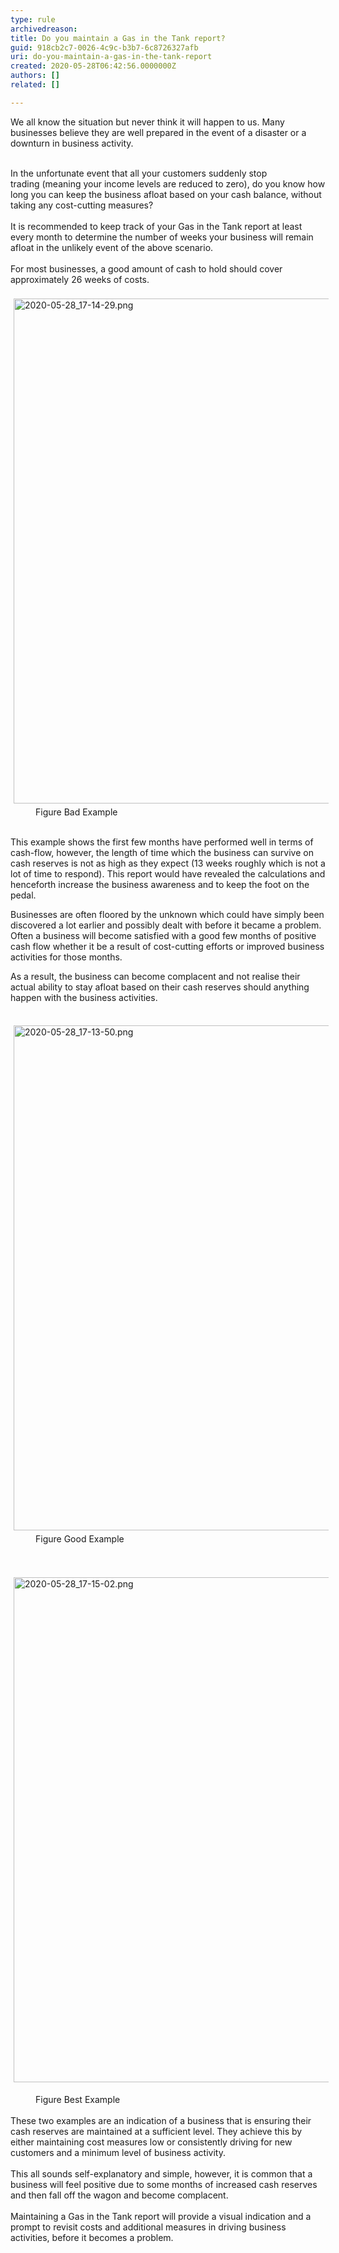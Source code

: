 ```yaml
---
type: rule
archivedreason: 
title: Do you maintain a Gas in the Tank report?
guid: 918cb2c7-0026-4c9c-b3b7-6c8726327afb
uri: do-you-maintain-a-gas-in-the-tank-report
created: 2020-05-28T06:42:56.0000000Z
authors: []
related: []

---
```



​​​We all know the situation but never think it will happen to us. Many businesses believe they are well prepared in the event of a disaster or a downturn in business activity.<br><div><br></div><div>In the unfortunate event that all your customers suddenly stop trading&#160;(meaning your income levels are reduced to zero), do you know how long you can keep the business afloat based on your cash balance, without taking any cost-cutting measures?<br></div><div><br></div><div>It is recommended to keep&#160;track of your Gas in the Tank report at least every month to determine the number of weeks your business will remain afloat in the unlikely event of the above scenario.<br></div><div><br></div><div>For most businesses, a good amount of cash to hold should cover approximately 26 weeks&#160;of costs.&#160;<br></div><div><br></div><div><img alt="2020-05-28_17-14-29.png" src="/SiteAssets/do-you-report-the-business-weekly-gas-in-the-tank/2020-05-28_17-14-29.png" style="margin&#58;5px;width&#58;808px;" /><br></div><dd class="ssw15-rteElement-FigureBad">Figure Bad Example​<br><br></dd><p class="ssw15-rteElement-P">This example shows the first few months have performed well in terms of cash-flow, however, the length of time which the business can survive on cash reserves is not as high as they expect (13 weeks roughly which is not a lot of time to respond). This report would have revealed the calculations and henceforth&#160;increase the business awareness and to keep the foot on the pedal.&#160;<br></p><p class="ssw15-rteElement-P">Businesses are often&#160;floored by the unknown which could have simply been discovered a lot earlier and possibly dealt with before it became a problem. Often a business will become satisfied with a good few months of positive cash flow whether it be a result of cost-cutting efforts or improved business activities for those months.&#160;<br></p><p class="ssw15-rteElement-P">As a result, the business can become complacent and not realise their actual ability to stay afloat based on their cash reserves should anything happen with the business activities.<br><br></p><div><img alt="2020-05-28_17-13-50.png" src="/SiteAssets/do-you-report-the-business-weekly-gas-in-the-tank/2020-05-28_17-13-50.png" style="margin&#58;5px;width&#58;808px;" /><br><dd class="ssw15-rteElement-FigureGood">Figure Good Example<br><br><br></dd><p class="ssw15-rteElement-P"><img alt="2020-05-28_17-15-02.png" src="/SiteAssets/do-you-report-the-business-weekly-gas-in-the-tank/2020-05-28_17-15-02.png" style="margin&#58;5px;width&#58;808px;" /><br></p><dd class="ssw15-rteElement-FigureGood">Figure Best Example<br></dd><br>​These two examples are an indication of a business that is ensuring their cash reserves are maintained at a sufficient level. They achieve this by either maintaining cost measures low or consistently driving for new customers and a minimum level of business activity.&#160;</div><div><br></div><div>This all sounds self-explanatory and simple, however, it is common that a business will feel&#160;positive due to some months of&#160;increased cash reserves and then&#160;fall&#160;off the wagon and become&#160;complacent.&#160;</div><div><br></div><div>Maintaining a Gas in the Tank report will provide a visual indication and a prompt to revisit costs and&#160;additional&#160;measures in driving business activities, before it becomes a problem.<br></div>
<br><excerpt class='endintro'></excerpt><br>
<p>​<br><br></p>


